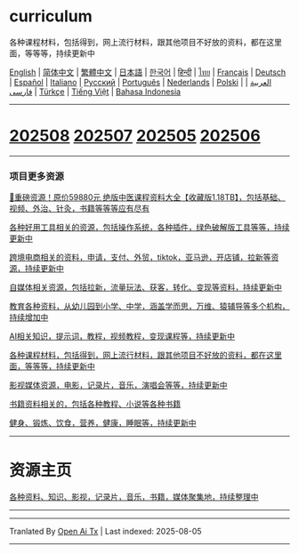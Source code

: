 # curriculum

各种课程材料，包括得到，网上流行材料，跟其他项目不好放的资料，都在这里面，等等等，持续更新中


[English](https://openaitx.github.io/view.html?user=mswnlz&project=curriculum&lang=en) | [简体中文](https://openaitx.github.io/view.html?user=mswnlz&project=curriculum&lang=zh-CN) | [繁體中文](https://openaitx.github.io/view.html?user=mswnlz&project=curriculum&lang=zh-TW) | [日本語](https://openaitx.github.io/view.html?user=mswnlz&project=curriculum&lang=ja) | [한국어](https://openaitx.github.io/view.html?user=mswnlz&project=curriculum&lang=ko) | [हिन्दी](https://openaitx.github.io/view.html?user=mswnlz&project=curriculum&lang=hi) | [ไทย](https://openaitx.github.io/view.html?user=mswnlz&project=curriculum&lang=th) | [Français](https://openaitx.github.io/view.html?user=mswnlz&project=curriculum&lang=fr) | [Deutsch](https://openaitx.github.io/view.html?user=mswnlz&project=curriculum&lang=de) | [Español](https://openaitx.github.io/view.html?user=mswnlz&project=curriculum&lang=es) | [Italiano](https://openaitx.github.io/view.html?user=mswnlz&project=curriculum&lang=it) | [Русский](https://openaitx.github.io/view.html?user=mswnlz&project=curriculum&lang=ru) | [Português](https://openaitx.github.io/view.html?user=mswnlz&project=curriculum&lang=pt) | [Nederlands](https://openaitx.github.io/view.html?user=mswnlz&project=curriculum&lang=nl) | [Polski](https://openaitx.github.io/view.html?user=mswnlz&project=curriculum&lang=pl) | [العربية](https://openaitx.github.io/view.html?user=mswnlz&project=curriculum&lang=ar) | [فارسی](https://openaitx.github.io/view.html?user=mswnlz&project=curriculum&lang=fa) | [Türkçe](https://openaitx.github.io/view.html?user=mswnlz&project=curriculum&lang=tr) | [Tiếng Việt](https://openaitx.github.io/view.html?user=mswnlz&project=curriculum&lang=vi) | [Bahasa Indonesia](https://openaitx.github.io/view.html?user=mswnlz&project=curriculum&lang=id)

-------------------

# [202508](https://raw.githubusercontent.com/mswnlz/curriculum/main/202508.md) [202507](https://raw.githubusercontent.com/mswnlz/curriculum/main/202507.md) [202505](https://raw.githubusercontent.com/mswnlz/curriculum/main/202505.md) [202506](https://raw.githubusercontent.com/mswnlz/curriculum/main/202506.md)

---------------
### 项目更多资源

[🎁重磅资源！原价59880元 绝版中医课程资料大全【收藏版1.18TB】，包括基础、视频、外治、针灸，书籍等等等应有尽有](https://github.com/mswnlz/chinese-traditional)

[各种好用工具相关的资源，包括操作系统，各种插件，绿色破解版工具等等，持续更新中](https://github.com/mswnlz/tools)


[跨境电商相关的资料，申请，支付、外贸，tiktok，亚马逊，开店铺，拉新等资源，持续更新中](https://github.com/mswnlz/cross-border)

[自媒体相关资源，包括拉新，流量玩法、获客，转化、变现等资料，持续更新中](https://github.com/mswnlz/self-media)

[ 教育各种资料，从幼儿园到小学、中学，涵盖学而思，万维、猿辅导等多个机构，持续增加中](https://github.com/mswnlz/edu-knowlege)

[AI相关知识，提示词，教程，视频教程，变现课程等，持续更新中](https://github.com/mswnlz/AIknowledge)

[各种课程材料，包括得到，网上流行材料，跟其他项目不好放的资料，都在这里面，等等等，持续更新中](https://github.com/mswnlz/curriculum)

[影视媒体资源，电影，记录片，音乐，演唱会等等，持续更新中](https://github.com/mswnlz/movies)

[书籍资料相关的，包括各种教程、小说等各种书籍](https://github.com/mswnlz/book)

[健身、锻炼、饮食，营养，健康，睡眠等，持续更新中](https://github.com/mswnlz/healthy)

---------------

# 资源主页
[各种资料、知识、影视，记录片，音乐，书籍，媒体聚集地，持续整理中](https://github.com/mswnlz)

---------------


---

Tranlated By [Open Ai Tx](https://github.com/OpenAiTx/OpenAiTx) | Last indexed: 2025-08-05

---